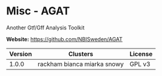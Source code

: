 # Misc - AGAT

Another Gtf/Gff Analysis Toolkit



**Website:** <https://github.com/NBISweden/AGAT>

| Version | Clusters | License |
| ------- | -------- | ------- |
| 1.0.0 | rackham bianca miarka snowy | GPL v3 |
